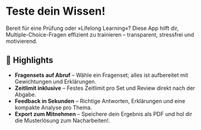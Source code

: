 # Teste dein Wissen!

Bereit für eine Prüfung oder »Lifelong Learning«? Diese App hilft dir, Multiple-Choice-Fragen effizient zu trainieren – transparent, stressfrei und motivierend.

## 🌟 Highlights

* **Fragensets auf Abruf** – Wähle ein Fragenset; alles ist aufbereitet mit Gewichtungen und Erklärungen.
* **Zeitlimit inklusive** – Festes Zeitlimit pro Set und Review direkt nach der Abgabe.
* **Feedback in Sekunden** – Richtige Antworten, Erklärungen und eine kompakte Analyse pro Thema.
* **Export zum Mitnehmen** – Speichere dein Ergebnis als PDF und hol dir die Musterlösung zum Nacharbeiten!.
